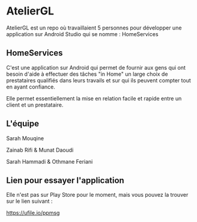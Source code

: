 # AtelierGL

AtelierGL est un repo où travaillaient 5 personnes pour développer une application sur Android Studio qui se nomme : HomeServices

## HomeServices

C'est une application sur Android qui permet de fournir aux gens qui ont besoin d'aide à effectuer des tâches "in Home" un large choix de prestataires qualifiés dans leurs travails et sur qui ils peuvent compter tout en ayant confiance.

Elle permet essentiellement la mise en relation facile et rapide entre un client et un prestataire.

## L'équipe

Sarah Mouqine

Zainab Rifi & Munat Daoudi

Sarah Hammadi & Othmane Feriani

## Lien pour essayer l'application

Elle n'est pas sur Play Store pour le moment, mais vous pouvez la trouver sur le lien suivant :

https://ufile.io/ppmsg

